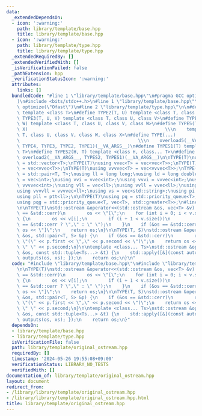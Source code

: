 ```yaml
---
data:
  _extendedDependsOn:
  - icon: ':warning:'
    path: library/template/base.hpp
    title: library/template/base.hpp
  - icon: ':warning:'
    path: library/template/type.hpp
    title: library/template/type.hpp
  _extendedRequiredBy: []
  _extendedVerifiedWith: []
  _isVerificationFailed: false
  _pathExtension: hpp
  _verificationStatusIcon: ':warning:'
  attributes:
    links: []
  bundledCode: "#line 1 \"library/template/base.hpp\"\n#pragma GCC optimize(\"Ofast\"\
    )\n#include <bits/stdc++.h>\n#line 1 \"library/template/base.hpp\"\n#pragma GCC\
    \ optimize(\"Ofast\")\n#line 2 \"library/template/type.hpp\"\n\n#define TYPE1(T)\
    \ template <class T>\n#define TYPE2(T, U) template <class T, class U>\n#define\
    \ TYPE3(T, U, V) template <class T, class U, class V>\n#define TYPE4(T, U, V,\
    \ W) template <class T, class U, class V, class W>\n#define TYPE5(T, U, V, W,\
    \ X)                                                   \\\n    template <class\
    \ T, class U, class V, class W, class X>\n#define TYPE(...)                  \
    \                                            \\\n    overload5(__VA_ARGS__, TYPE5,\
    \ TYPE4, TYPE3, TYPE2, TYPE1)(__VA_ARGS__)\n#define TYPES1(T) template <class...\
    \ T>\n#define TYPES2(H, T) template <class H, class... T>\n#define TYPES(...)\
    \ overload2(__VA_ARGS__, TYPES2, TYPES1)(__VA_ARGS__)\n\nTYPE(T)\nusing vec<T>\
    \ = std::vector<T>;\nTYPE(T)\nusing vvec<T> = vec<vec<T>>;\nTYPE(T)\nusing vvvec<T>\
    \ = vec<vvec<T>>;\nTYPE(T)\nusing vvvvec<T> = vec<vvvec<T>>;\nTYPE(T)\nusing ptt<T>\
    \ = std::pair<T, T>;\nusing ll = long long;\nusing ld = long double;\nusing vi\
    \ = vec<int>;\nusing vvi = vvec<int>;\nusing vvvi = vvvec<int>;\nusing vvvvi =\
    \ vvvvec<int>;\nusing vll = vec<ll>;\nusing vvll = vvec<ll>;\nusing vvvll = vvvec<ll>;\n\
    using vvvvll = vvvvec<ll>;\nusing vs = vec<std::string>;\nusing pi = ptt<int>;\n\
    using pll = ptt<ll>;\n\nTYPE(T)\nusing pq = std::priority_queue<T>;\nTYPE(T)\n\
    using pqg = std::priority_queue<T, vec<T>, std::greater<T>>;\n#line 3 \"library/template/original_ostream.hpp\"\
    \n\nTYPE(T)\nstd::ostream &operator<<(std::ostream &os, vec<T> &v) {\n    if (&os\
    \ == &std::cerr)\n        os << \"[\";\n    for (int i = 0; i < v.size(); i++)\
    \ {\n        os << v[i];\n        if (i + 1 < v.size())\n            os << (&os\
    \ == &std::cerr ? \",\" : \" \");\n    }\n    if (&os == &std::cerr)\n       \
    \ os << \"]\";\n    return os;\n}\n\nTYPE(T, S)\nstd::ostream &operator<<(std::ostream\
    \ &os, std::pair<T, S> &p) {\n    if (&os == &std::cerr)\n        return os <<\
    \ \"(\" << p.first << \",\" << p.second << \")\";\n    return os << p.first <<\
    \ \" \" << p.second;\n}\n\ntemplate <class... Ts>\nstd::ostream &operator<<(std::ostream\
    \ &os, const std::tuple<Ts...> &t) {\n    std::apply([&](const auto &...xs) {\
    \ outputs(os, xs); });\n    return os;\n}\n"
  code: "#include \"library/template/base.hpp\"\n#include \"library/template/type.hpp\"\
    \n\nTYPE(T)\nstd::ostream &operator<<(std::ostream &os, vec<T> &v) {\n    if (&os\
    \ == &std::cerr)\n        os << \"[\";\n    for (int i = 0; i < v.size(); i++)\
    \ {\n        os << v[i];\n        if (i + 1 < v.size())\n            os << (&os\
    \ == &std::cerr ? \",\" : \" \");\n    }\n    if (&os == &std::cerr)\n       \
    \ os << \"]\";\n    return os;\n}\n\nTYPE(T, S)\nstd::ostream &operator<<(std::ostream\
    \ &os, std::pair<T, S> &p) {\n    if (&os == &std::cerr)\n        return os <<\
    \ \"(\" << p.first << \",\" << p.second << \")\";\n    return os << p.first <<\
    \ \" \" << p.second;\n}\n\ntemplate <class... Ts>\nstd::ostream &operator<<(std::ostream\
    \ &os, const std::tuple<Ts...> &t) {\n    std::apply([&](const auto &...xs) {\
    \ outputs(os, xs); });\n    return os;\n}"
  dependsOn:
  - library/template/base.hpp
  - library/template/type.hpp
  isVerificationFile: false
  path: library/template/original_ostream.hpp
  requiredBy: []
  timestamp: '2024-05-26 19:55:08+09:00'
  verificationStatus: LIBRARY_NO_TESTS
  verifiedWith: []
documentation_of: library/template/original_ostream.hpp
layout: document
redirect_from:
- /library/library/template/original_ostream.hpp
- /library/library/template/original_ostream.hpp.html
title: library/template/original_ostream.hpp
---
```

